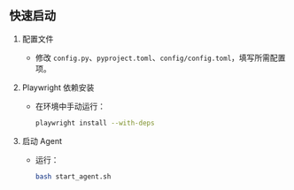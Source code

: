 ## 快速启动

1. 配置文件
   - 修改 `config.py`、`pyproject.toml`、`config/config.toml`，填写所需配置项。

2. Playwright 依赖安装  
   - 在环境中手动运行：
     ```bash
     playwright install --with-deps
     ```

3. 启动 Agent
   - 运行：
     ```bash
     bash start_agent.sh
     ```
